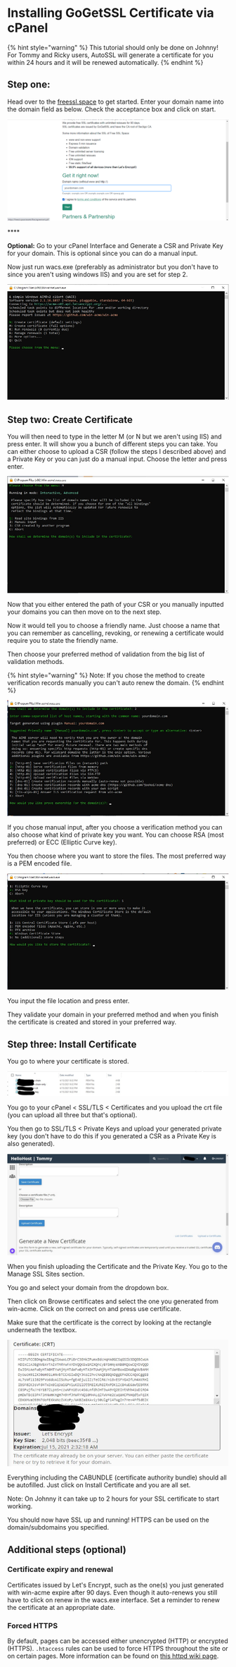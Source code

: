 # Installing GoGetSSL Certificate via cPanel

{% hint style="warning" %}
This tutorial should only be done on Johnny! For Tommy and Ricky users, AutoSSL will generate a certificate for you within 24 hours and it will be renewed automatically.
{% endhint %}

## Step one: 

Head over to the [freessl.space](https://freessl.space) to get started. Enter your domain name into the domain field as below. Check the acceptance box and click on start.

![freessl.space](../.gitbook/assets/screenshot-2021-04-27-090027.png)

\*\*\*\*

**Optional:** Go to your cPanel Interface and Generate a CSR and Private Key for your domain. This is optional since you can do a manual input.

Now just run wacs.exe \(preferably as administrator but you don't have to since you aren't using windows IIS\) and you are set for step 2.

![Wacs.exe](../.gitbook/assets/screenshot-2021-04-19-131542.jpg)

## Step two: Create Certificate

You will then need to type in the letter M \(or N but we aren't using IIS\) and press enter. It will show you a bunch of different steps you can take. You can either choose to upload a CSR \(follow the steps I described above\) and a Private Key or you can just do a manual input. Choose the letter and press enter.

![ You can either upload a CSR or manually input your domain](../.gitbook/assets/screenshot-2021-04-19-132801.jpg)

Now that you either entered the path of your CSR or you manually inputted your domains you can then move on to the next step.

Now it would tell you to choose a friendly name. Just choose a name that you can remember as cancelling, revoking, or renewing a certificate would require you to state the friendly name.

Then choose your preferred method of validation from the big list of validation methods.

{% hint style="warning" %}
Note: If you chose the method to create verification records manually you can't auto renew the domain.
{% endhint %}

![All the verification methods allowed.](../.gitbook/assets/screenshot-2021-04-19-133912.jpg)

If you chose manual input, after you choose a verification method you can also choose what kind of private key you want. You can choose RSA \(most preferred\) or ECC \(Elliptic Curve key\).

You then choose where you want to store the files. The most preferred way is a PEM encoded file.

![The most preferred way is to do a PEM encoded file](../.gitbook/assets/screenshot-2021-04-19-134504.jpg)

You input the file location and press enter.

They validate your domain in your preferred method and when you finish the certificate is created and stored in your preferred way.

## Step three: Install Certificate

You go to where your certificate is stored.

![Where my Certificate is stored](../.gitbook/assets/screenshot-2021-04-19-135029.jpg)

You go to your cPanel &lt; SSL/TLS &lt; Certificates and you upload the crt file \(you can upload all three but that's optional\).

You then go to SSL/TLS &lt; Private Keys and upload your generated private key \(you don't have to do this if you generated a CSR as a Private Key is also generated\).

![Upload the certificate here](../.gitbook/assets/screenshot-2021-04-19-135439.jpg)

When you finish uploading the Certificate and the Private Key. You go to the Manage SSL Sites section.

You go and select your domain from the dropdown box.

Then click on Browse certificates and select the one you generated from win-acme. Click on the correct on and press use certificate.

Make sure that the certificate is the correct by looking at the rectangle underneath the textbox.

![Make sure it is the correct certificate](../.gitbook/assets/screenshot-2021-04-19-140442.jpg)

Everything including the CABUNDLE \(certificate authority bundle\) should all be autofilled. Just click on Install Certificate and you are all set.

Note: On Johnny it can take up to 2 hours for your SSL certificate to start working.

You should now have SSL up and running! HTTPS can be used on the domain/subdomains you specified.

## Additional steps \(optional\)

### Certificate expiry and renewal

Certificates issued by Let's Encrypt, such as the one\(s\) you just generated with win-acme expire after 90 days. Even though it auto-renews you still have to click on renew in the wacs.exe interface. Set a reminder to renew the certificate at an appropriate date.

### Forced HTTPS

By default, pages can be accessed either unencrypted \(HTTP\) or encrypted \(HTTPS\). `.htaccess` rules can be used to force HTTPS throughout the site or on certain pages. More information can be found on [this httpd wiki page](https://wiki.apache.org/httpd/RewriteHTTPToHTTPS).

